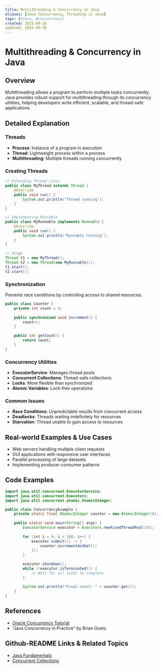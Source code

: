 ```yaml
---
title: Multithreading & Concurrency in Java
aliases: [Java Concurrency, Threading in Java]
tags: [#java, #concurrency]
created: 2025-09-26
updated: 2025-09-26
---
```


# Multithreading & Concurrency in Java

## Overview

Multithreading allows a program to perform multiple tasks concurrently. Java provides robust support for multithreading through its concurrency utilities, helping developers write efficient, scalable, and thread-safe applications.

## Detailed Explanation

### Threads

- **Process**: Instance of a program in execution
- **Thread**: Lightweight process within a process
- **Multithreading**: Multiple threads running concurrently

### Creating Threads

```java
// Extending Thread class
public class MyThread extends Thread {
    @Override
    public void run() {
        System.out.println("Thread running");
    }
}

// Implementing Runnable
public class MyRunnable implements Runnable {
    @Override
    public void run() {
        System.out.println("Runnable running");
    }
}

// Usage
Thread t1 = new MyThread();
Thread t2 = new Thread(new MyRunnable());
t1.start();
t2.start();
```

### Synchronization

Prevents race conditions by controlling access to shared resources.

```java
public class Counter {
    private int count = 0;
    
    public synchronized void increment() {
        count++;
    }
    
    public int getCount() {
        return count;
    }
}
```

### Concurrency Utilities

- **ExecutorService**: Manages thread pools
- **Concurrent Collections**: Thread-safe collections
- **Locks**: More flexible than synchronized
- **Atomic Variables**: Lock-free operations

### Common Issues

- **Race Conditions**: Unpredictable results from concurrent access
- **Deadlocks**: Threads waiting indefinitely for resources
- **Starvation**: Thread unable to gain access to resources

## Real-world Examples & Use Cases

- Web servers handling multiple client requests
- GUI applications with responsive user interfaces
- Parallel processing of large datasets
- Implementing producer-consumer patterns

## Code Examples

```java
import java.util.concurrent.ExecutorService;
import java.util.concurrent.Executors;
import java.util.concurrent.atomic.AtomicInteger;

public class ConcurrencyExample {
    private static final AtomicInteger counter = new AtomicInteger(0);
    
    public static void main(String[] args) {
        ExecutorService executor = Executors.newFixedThreadPool(10);
        
        for (int i = 0; i < 100; i++) {
            executor.submit(() -> {
                counter.incrementAndGet();
            });
        }
        
        executor.shutdown();
        while (!executor.isTerminated()) {
            // Wait for all tasks to complete
        }
        
        System.out.println("Final count: " + counter.get());
    }
}
```

## References

- [Oracle Concurrency Tutorial](https://docs.oracle.com/javase/tutorial/essential/concurrency/)
- "Java Concurrency in Practice" by Brian Goetz

## Github-README Links & Related Topics

- [Java Fundamentals](java-fundamentals)
- [Concurrent Collections](concurrent-collections)
